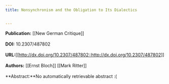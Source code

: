 ```yaml
---
title: Nonsynchronism and the Obligation to Its Dialectics


---
```


**Publication:** [[New German Critique]]<br><br>**DOI:** 10.2307/487802                                                   
<br>**URL:**[[http://dx.doi.org/10.2307/487802::http://dx.doi.org/10.2307/487802]]<br><br>**Authors:** [[Ernst Bloch]] [[Mark Ritter]] <br><br>**Abstract:**No automatically retrievable abstract :(

